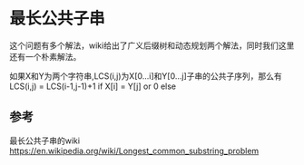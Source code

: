 # 最长公共子串

这个问题有多个解法，wiki给出了广义后缀树和动态规划两个解法，同时我们这里还有一个朴素解法。

如果X和Y为两个字符串,LCS(i,j)为X[0...i]和Y[0...j]子串的公共子序列，那么有
LCS(i,j) = LCS(i-1,j-1)+1 if X[i] = Y[j] or 0 else

## 参考
最长公共子串的wiki https://en.wikipedia.org/wiki/Longest_common_substring_problem

